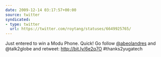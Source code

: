 ```yaml
---
date: 2009-12-14 03:17:57+00:00
source: twitter
syndicated:
- type: twitter
  url: https://twitter.com/roytang/statuses/6649925765/
---
```


Just entered to win a Modu Phone. Quick! Go follow [@abeolandres](https://twitter.com/abeolandres/) and @talk2globe and retweet: http://bit.ly/6e2q7O #thanks2yugatech